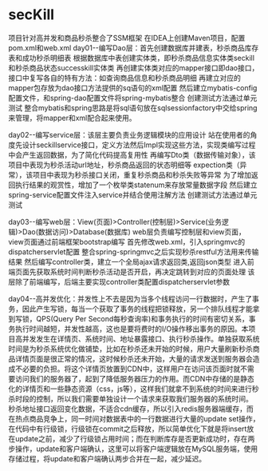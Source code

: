 # secKill
项目针对高并发和商品秒杀整合了SSM框架 在IDEA上创建Maven项目，配置pom.xml和web.xml day01--编写Dao层：首先创建数据库并建表，秒杀商品库存表和成功秒杀明细表 根据数据库中表创建实体类，即秒杀商品信息实体类seckill和秒杀商品状态successkill实体类 再创建实体类对应的mapper接口即dao接口，接口中复写各自的特有方法：如查询商品信息和秒杀商品明细 再建立对应的mapper包存放为dao接口方法提供的sq语句的xml配置 然后建立mybatis-config配置文件，和spring-dao配置文件将spring-mybatis整合 创建测试方法通过单元测试 整合mybatis和spring思路是将sql语句放在sqlsessionfactory中交给spring来管理，将mapper和xml配合起来使用。

day02--编写service层：该层主要负责业务逻辑模块的应用设计 站在使用者的角度先设计seckillservice接口，定义方法然后Impl实现这些方法，实现类编写过程中会产生返回数据，为了简化代码提高复用性 再编写Dto类（数据传输对象），该项目中表现为秒杀活动url地址，秒杀商品返回的状态明细等 expection类（异常），该项目中表现为秒杀接口关闭，重复秒杀商品和秒杀失败等异常 为了增加返回执行结果的观赏性，增加了一个枚举类statenum来存放常量数据字段 然后建立spring-service配置文件注入service并结合使用注解方法 创建测试方法通过单元测试

day03--编写web层：View(页面)>Controller(控制层)>Service(业务逻辑)>Dao(数据访问)>Database(数据库) web层负责编写控制层和view页面，view页面通过前端框架bootstrap编写 首先修改web.xml，引入springmvc的dispatcherservlet配置 整合spring-springmvc之后实现秒杀restful方法用来传输结果 然后编写controller类，建立一个全局ajax请求返回类,返回json类型 进入前端页面先获取系统时间判断秒杀活动是否开启，再决定跳转到对应的页面处理 该层除了前端编写，后端主要实现controller类配置dispatcherservlet参数

day04--高并发优化：并发性上不去是因为当多个线程访问一行数据时，产生了事务，因此产生写锁，每当一个获取了事务的线程把锁释放，另一个排队线程才能拿到写锁，QPS(Query Per Second每秒查询率)和事务执行的时间有密切关系，事务执行时间越短，并发性越高，这也是要将费时的I/O操作移出事务的原因。本项目高并发发生在详情页、系统时间、地址暴露接口、执行秒杀操作。单独获取系统时间是为秒杀系统优化做铺垫，比如在秒杀还未开始的时候，用户大量刷新秒杀商品详情页面是很正常的情况，这时候秒杀还未开始，大量的请求发送到服务器会造成不必要的负担。将这个详情页放置到CDN中，这样用户在访问该页面时就不需要访问我们的服务器了，起到了降低服务器压力的作用。而CDN中存储的是静态化的详情页和一些静态资源（css，js等），这样我们就拿不到系统的时间来进行秒杀时段的控制，所以我们需要单独设计一个请求来获取我们服务器的系统时间。
秒杀地址接口返回变化数据，不适合cdn缓存，所以引入redis服务器端缓存，而在热点商品竞争上，同一时间对数据表中的一行数据进行大量的update set操作，在代码中有行级锁，行级锁在commit之后释放，所以简单优化下就是将insert放在update之前，减少了行级锁占用时间；而在判断库存是否更新成功时，存在两步操作，update和客户端确认，这里可以将客户端逻辑放在MySQL服务端，使用存储过程，将update和客户端确认两步合并在一起，减少延迟。